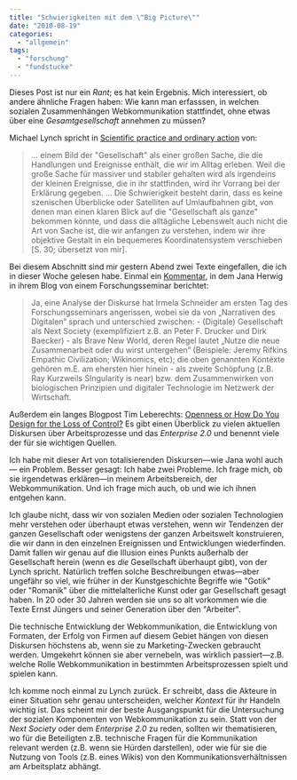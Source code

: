 ```yaml
---
title: "Schwierigkeiten mit dem \"Big Picture\""
date: "2010-08-19"
categories: 
  - "allgemein"
tags: 
  - "forschung"
  - "fundstucke"
---
```


Dieses Post ist nur ein _Rant_; es hat kein Ergebnis. Mich interessiert, ob andere ähnliche Fragen haben: Wie kann man erfasssen, in welchen sozialen Zusammenhängen Webkommunikation stattfindet, ohne etwas über eine _Gesamtgesellschaft_ annehmen zu müssen?

Michael Lynch spricht in [Scientific practice and ordinary action](http://www.bibsonomy.org/bibtex/a219c4cf34122c3138c2e258811dc7e8 "BibSonomy :: bibtex :: Scientific practice and ordinary action") von:

> ... einem Bild der "Gesellschaft" als einer großen Sache, die die Handlungen und Ereignisse enthält, die wir im Alltag erleben. Weil die große Sache für massiver und stabiler gehalten wird als irgendeins der kleinen Ereignisse, die in ihr stattfinden, wird ihr Vorrang bei der Erklärung gegeben. ... Die Schwierigkeit besteht darin, dass es keine szenischen Überblicke oder Satelliten auf Umlaufbahnen gibt, von denen man einen klaren Blick auf die "Gesellschaft als ganze" bekommen könnte, und dass die alltägliche Lebenswelt auch nicht die Art von Sache ist, die wir anfangen zu verstehen, indem wir ihre objektive Gestalt in ein bequemeres Koordinatensystem verschieben \[S. 30; übersetzt von mir\].

Bei diesem Abschnitt sind mir gestern Abend zwei Texte eingefallen, die ich in dieser Woche gelesen habe. Einmal ein [Kommentar](http://digiom.wordpress.com/2010/08/16/the-game-produsage-und-das-umfassende-system-der-creative-industries/#comment-2947 "‘The Game’, Produsage und das umfassende System der Creative Industries « digiom. studienblog über das leben in und mit digitalen onlinemedien"), in dem Jana Herwig in ihrem Blog von einem Forschungsseminar berichtet:

> Ja, eine Analyse der Diskurse hat Irmela Schneider am ersten Tag des Forschungsseminars angerissen, wobei sie da von „Narrativen des Digitalen“ sprach und unterschied zwischen: - (Digitale) Gesellschaft als Next Society (exemplifiziert z.B. an Peter F. Drucker und Dirk Baecker) - als Brave New World, deren Regel lautet „Nutze die neue Zusammenarbeit oder du wirst untergehen“ (Beispiele: Jeremy Rifkins Empathic Civilization; Wikinomics, etc); die oben genannten Kontexte gehören m.E. am ehersten hier hinein - als zweite Schöpfung (z.B. Ray Kurzweils SIngularity is near) bzw. dem Zusammenwirken von biologischen Prinzipien und digitaler Technologie im Netzwerk der Wirtschaft.

Außerdem ein langes Blogpost Tim Leberechts: [Openness or How Do You Design for the Loss of Control?](http://designmind.frogdesign.com/blog/openness-or-how-do-you-design-for-the-loss-of-control.html-0 "Openness or How Do You Design for the Loss of Control? | Blog | design mind") Es gibt einen Überblick zu vielen aktuellen Diskursen über Arbeitsprozesse und das _Enterprise 2.0_ und benennt viele der für sie wichtigen Quellen.

Ich habe mit dieser Art von totalisierenden Diskursen—wie Jana wohl auch— ein Problem. Besser gesagt: Ich habe zwei Probleme. Ich frage mich, ob sie irgendetwas erklären—in meinem Arbeitsbereich, der Webkommunikation. Und ich frage mich auch, ob und wie ich ihnen entgehen kann.

Ich glaube nicht, dass wir von sozialen Medien oder sozialen Technologien mehr verstehen oder überhaupt etwas verstehen, wenn wir Tendenzen der ganzen Gesellschaft oder wenigstens der ganzen Arbeitswelt konstruieren, die wir dann in den einzelnen Ereignissen und Entwicklungen wiederfinden. Damit fallen wir genau auf die Illusion eines Punkts außerhalb der Gesellschaft herein (wenn es _die_ Gesellschaft überhaupt gibt), von der Lynch spricht. Natürlich treffen solche Beschreibungen etwas—aber ungefähr so viel, wie früher in der Kunstgeschichte Begriffe wie "Gotik" oder "Romanik" über die mittelalterliche Kunst oder gar Gesellschaft gesagt haben. In 20 oder 30 Jahren werden sie uns so alt vorkommen wie die Texte Ernst Jüngers und seiner Generation über den "Arbeiter".

Die technische Entwicklung der Webkommunikation, die Entwicklung von Formaten, der Erfolg von Firmen auf diesem Gebiet hängen von diesen Diskursen höchstens ab, wenn sie zu Marketing-Zwecken gebraucht werden. Umgekehrt können sie aber vernebeln, was wirklich passiert—z.B. welche Rolle Webkommunikation in bestimmten Arbeitsprozessen spielt und spielen kann.

Ich komme noch einmal zu Lynch zurück. Er schreibt, dass die Akteure in einer Situation sehr genau unterscheiden, welcher _Kontext_ für ihr Handeln wichtig ist. Das scheint mir der beste Ausgangspunkt für die Untersuchung der sozialen Komponenten von Webkommunikation zu sein. Statt von der _Next Society_ oder dem _Enterprise 2.0_ zu reden, sollten wir thematisieren, wo für die Beteiligten z.B. technische Fragen für die Kommunikation relevant werden (z.B. wenn sie Hürden darstellen), oder wie für sie die Nutzung von Tools (z.B. eines Wikis) von den Kommunikationsverhältnissen am Arbeitsplatz abhängt.
